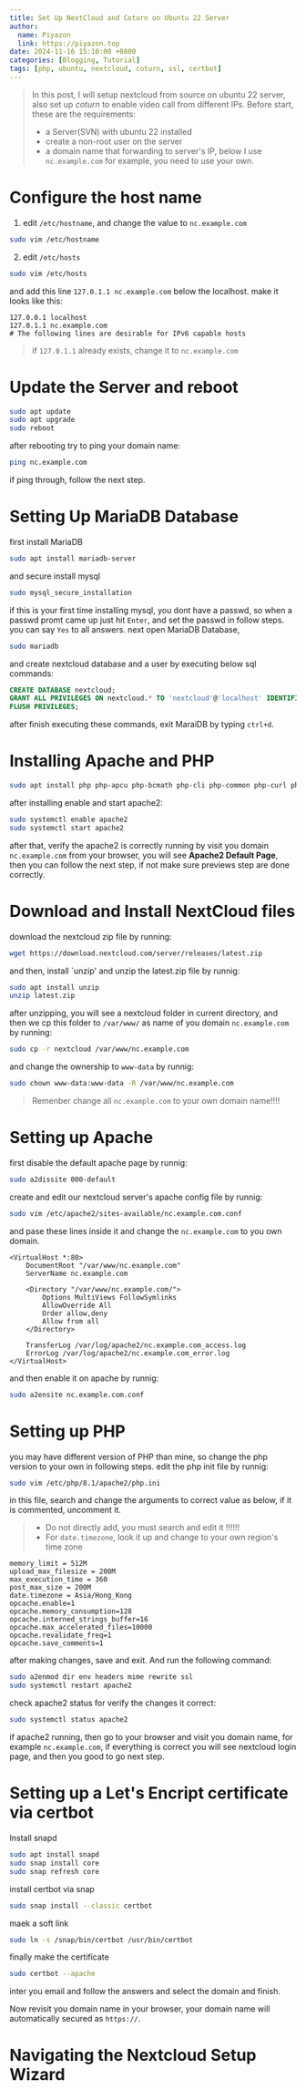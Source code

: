 ```yaml
---
title: Set Up NextCloud and Coturn on Ubuntu 22 Server
author:
  name: Piyazon
  link: https://piyazon.top
date: 2024-11-16 15:10:00 +0800
categories: [Blogging, Tutorial]
tags: [php, ubuntu, nextcloud, coturn, ssl, certbot]
---
```


> In this post, I will setup nextcloud from source on ubuntu 22 server, also set up *coturn* to enable video call from different IPs. Before start, these are the requirements:
> - a Server(SVN) with ubuntu 22 installed
> - create a non-root user on the server
> - a domain name that forwarding to server's IP, below I use `nc.example.com` for example, you need to use your own.


# Configure the host name
1. edit `/etc/hostname`, and change the value to `nc.example.com`
```bash
sudo vim /etc/hostname
```
2. edit `/etc/hosts` 
```bash
sudo vim /etc/hosts
```
and add this line `127.0.1.1 nc.example.com` below the localhost.
make it looks like this:
```config
127.0.0.1 localhost
127.0.1.1 nc.example.com
# The following lines are desirable for IPv6 capable hosts
```
> if `127.0.1.1` already exists, change it to `nc.example.com`

# Update the Server and reboot
```bash
sudo apt update
sudo apt upgrade
sudo reboot
```
after rebooting try to ping your domain name:
```bash
ping nc.example.com
```
if ping through, follow the next step.

# Setting Up MariaDB Database
first install MariaDB
```bash
sudo apt install mariadb-server
```
and secure install mysql
```bash 
sudo mysql_secure_installation
```
if this is your first time installing mysql, you dont have a passwd, so when a passwd promt came up just hit `Enter`, and set the passwd in follow steps. you can say `Yes` to all answers.
next open MariaDB Database,
```bash
sudo mariadb
```
and create nextcloud database and a user by executing below sql commands:
```sql
CREATE DATABASE nextcloud;
GRANT ALL PRIVILEGES ON nextcloud.* TO 'nextcloud'@'localhost' IDENTIFIED BY 'YOUR_PASSWD_THAT_YOU_SET_IN_PREVIEWS_STEP';
FLUSH PRIVILEGES;
```
after finish executing these commands, exit MaraiDB by typing `ctrl+d`.

# Installing Apache and PHP
```bash
sudo apt install php php-apcu php-bcmath php-cli php-common php-curl php-gd php-gmp php-imagick php-intl php-mbstring php-mysql php-zip php-xml
```
after installing enable and start apache2:
```bash
sudo systemctl enable apache2
sudo systemctl start apache2
```
after that, verify the apache2 is correctly running by visit you domain `nc.example.com` from your browser, you will see **Apache2 Default Page**, then you can follow the next step, if not make sure previews step are done correctly.

# Download and Install NextCloud files
download the nextcloud zip file by running:
```bash
wget https://download.nextcloud.com/server/releases/latest.zip
```
and then, install `unzip' and unzip the latest.zip file by runnig:
```bash
sudo apt install unzip
unzip latest.zip
```
after unzipping, you will see a nextcloud folder in current directory, and then we cp this folder to `/var/www/` as name of you domain `nc.example.com` by running:
```bash
sudo cp -r nextcloud /var/www/nc.example.com
```
and change the ownership to `www-data` by runnig:
```bash
sudo chown www-data:www-data -R /var/www/nc.example.com
```
> Remenber change all `nc.example.com` to your own domain name!!!!

# Setting up Apache
first disable the default apache page by runnig:
```bash
sudo a2dissite 000-default
```
create and edit our nextcloud server's apache config file by runnig:
```bash
sudo vim /etc/apache2/sites-available/nc.example.com.conf
```
and pase these lines inside it and change the  `nc.example.com` to you own domain.
```config
<VirtualHost *:80>
    DocumentRoot "/var/www/nc.example.com"
    ServerName nc.example.com

    <Directory "/var/www/nc.example.com/">
        Options MultiViews FollowSymlinks
        AllowOverride All
        Order allow,deny
        Allow from all
    </Directory>

    TransferLog /var/log/apache2/nc.example.com_access.log
    ErrorLog /var/log/apache2/nc.example.com_error.log
</VirtualHost>
```
and then enable it on apache by runnig:
```bash
sudo a2ensite nc.example.com.conf 
```

# Setting up PHP
you may have different version of PHP than mine, so change the php version to your own in following steps. edit the php init file by runnig:
```bash
sudo vim /etc/php/8.1/apache2/php.ini
```
in this file, search and change the arguments to correct value as below, if it is commented, uncomment it.
> - Do not directly add, you must search and edit it !!!!!!
> - For `date.timezone`, look it up and change to your own region's time zone

```config
memory_limit = 512M
upload_max_filesize = 200M
max_execution_time = 360
post_max_size = 200M
date.timezone = Asia/Hong_Kong
opcache.enable=1
opcache.memory_consumption=128
opcache.interned_strings_buffer=16
opcache.max_accelerated_files=10000
opcache.revalidate_freq=1
opcache.save_comments=1
```
after making changes, save and exit. And run the following command:
```bash
sudo a2enmod dir env headers mime rewrite ssl
sudo systemctl restart apache2
```
check apache2 status for verify the changes it correct:
```bash
sudo systemctl status apache2
```
if apache2 running, then go to your browser and visit you domain name, for example `nc.example.com`, if everything is correct you will see nextcloud login page, and then you good to go next step.

# Setting up a Let's Encript certificate via certbot
Install snapd
```bash
sudo apt install snapd
sudo snap install core
sudo snap refresh core
```
install certbot via snap
```bash
sudo snap install --classic certbot
```
maek a soft link
```bash
sudo ln -s /snap/bin/certbot /usr/bin/certbot
```
finally make the certificate
```bash
sudo certbot --apache
```
inter you email and follow the answers and select the domain and finish.

Now revisit you domain name in your browser, your domain name will automatically secured as `https://`.

# Navigating the Nextcloud Setup Wizard






